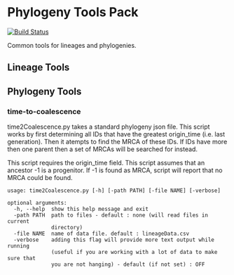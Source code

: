 # Phylogeny Tools Pack

[![Build Status](https://travis-ci.org/alife-data-standards/tools-pack-phylogeny.svg?branch=master)](https://travis-ci.org/alife-data-standards/tools-pack-phylogeny)

Common tools for lineages and phylogenies.

## Lineage Tools

## Phylogeny Tools

### time-to-coalescence

time2Coalescence.py takes a standard phylogeny json file.
This script works by first determining all IDs that have the
greatest origin_time (i.e. last generation). Then it atempts
to find the MRCA of these IDs. If IDs have more then one
parent then a set of MRCAs will be searched for instead.

This script requires the origin_time field.
This script assumes that an ancestor -1 is a progenitor. If
-1 is found as MRCA, script will report that no MRCA could
be found.

```
usage: time2Coalescence.py [-h] [-path PATH] [-file NAME] [-verbose]

optional arguments:
  -h, --help  show this help message and exit
  -path PATH  path to files - default : none (will read files in current
              directory)
  -file NAME  name of data file. default : lineageData.csv
  -verbose    adding this flag will provide more text output while running
              (useful if you are working with a lot of data to make sure that
              you are not hanging) - default (if not set) : OFF
```